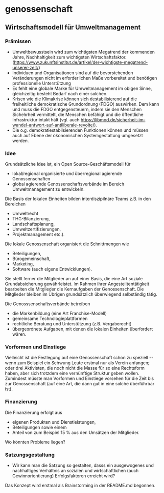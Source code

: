# genossenschaft
## Wirtschaftsmodell für Umweltmanagement

### Prämissen
* Umweltbewusstsein wird zum wichtigsten Megatrend der kommenden Jahre, Nachhaltigkeit zum wichtigsten Wirtschaftsfaktor.(https://www.zukunftsinstitut.de/artikel/der-wichtigste-megatrend-unserer-zeit/)
* Individuen und Organisationen sind auf die bevorstehenden Veränderungen nicht im erforderlichen Maße vorbereitet und benötigen professionelle Unterstützung
* Es fehlt eine globale Marke für Umweltmanagement im obigen Sinne, gleichzeitig besteht Bedarf nach einer solchen.
* Krisen wie die Klimakrise können sich destabilisierend auf die freiheitliche demokratische Grundordnung (FDGO) auswirken. Dem kann und muss die FDGO entgegensteuern, indem sie den Menschen Sichehrheit vermittelt, die Menschen befähigt und die öffentliche Infrastruktur intakt hält (vgl. auch https://libmod.de/sicherheit-im-wandel-antwort-auf-antiliberale-revolte/). 
* Die o.g. demokratiestabilsierenden Funktionen können und müssen auch auf Ebene der ökonomischen Systemgestaltung umgesetzt werden.

### Idee

Grundsätzliche Idee ist, ein Open Source-Geschäftsmodell für
* lokal/regional organisierte und überregional agierende Genossenschaften 
* global agierende Genossenschaftsverbände
im Bereich Umweltmanagement zu entwickeln. 

Die Basis der lokalen Einheiten bilden interdiszipilnäre Teams z.B. in den Bereichen

* Umweltrecht
* THG-Bilanzierung,
* Landschaftsplanung,
* Umweltzertifizierungen,
* Projektmanagement etc.).

Die lokale Genossenschaft organisiert die Schnittmengen wie

* Beteiligungen,
* Bürogemeinschaft,
* Marketing,
* Software (auch eigene Entwicklungen).

Sie stellt ferner die Mitglieder an auf einer Basis, die eine Art soziale Grundabsicherung gewährleistet. Im Rahmen ihrer Angestelltentätigkeit bearbeiten die Mitglieder die Kernaufgaben der Genossenschaft. Die Mitglieder bleiben im Übrigen grundsätzlich überwiegend selbständig tätig.

Die Genosssenschaftsverbände betreiben 
* die Markenbildung (eine Art Franchise-Modell)
* gemeinsame Technologieplattformen
* rechtliche Beratung und Unterstützung (z.B. Vergaberecht)
* übergeordnete Aufgaben, mit denen die lokalen Einheiten überfordert wären.

### Vorformen und Einstiege
Vielleicht ist die Festlegung auf eine Genossenschaft schon zu speziell -- wenn zum Beispiel ein Schwung Leute erstmal nur als Verein anfangen; oder drei Aktivisten, die noch nicht die Masse für so eine Rechtsform haben, aber sich trotzdem eine vernünftige Struktur geben wollen. Zumindest müsste man Vorformen und Einstiege vorsehen für die Zeit bis zur Genossenschaft (auf eine Art, die dann gut in eine solche überführbar ist).

### Finanzierung
Die Finanzierung erfolgt aus

* eigenen Produkten und Dienstleistungen,
* Beteiligungen sowie einem
* Anteil von zum Beispiel 15 % aus den Umsätzen der Mitglieder.

Wo könnten Probleme liegen?

### Satzungsgestaltung
* Wir kann man die Satzung so gestalten, dasss ein ausgewogenes und nachhaltiges Verhältnis an sozialen und wirtschaftlichen (auch  Gewinnorientierung) Erfolgsfaktoren erreicht wird?

Das Konzept wird erstmal als Brainstorming in der README.md begonnen.
